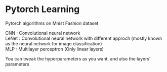 # Pytorch Learning
Pytorch algorithms on Mnist Fashion dataset  

CNN : Convolutional neural network  
LeNet : Convolutional neural network with different approch (mostly known as the neural network for image classification)  
MLP : Multilayer perceptron (Only linear layers)  
  
You can tweak the hyperparameters as you want, and also the layers' parameters
